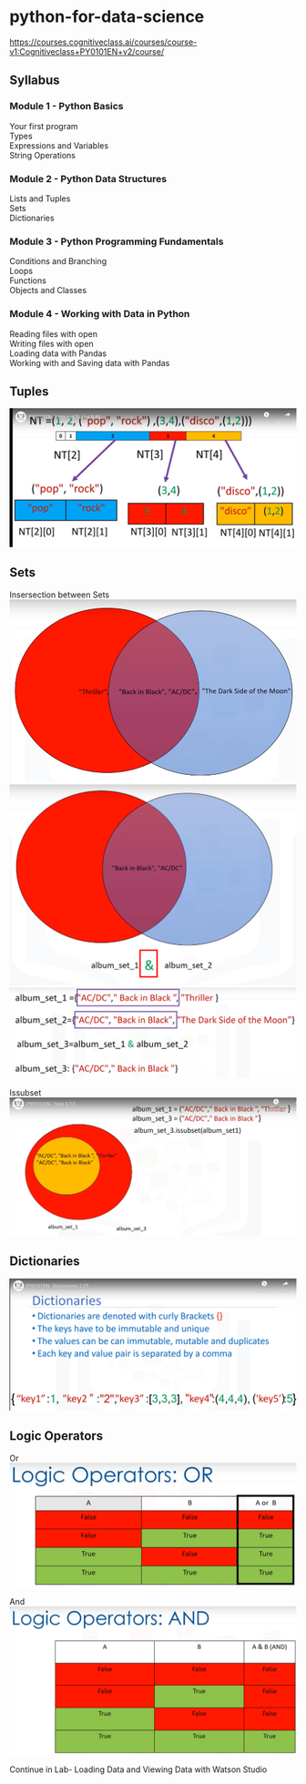 # python-for-data-science
https://courses.cognitiveclass.ai/courses/course-v1:Cognitiveclass+PY0101EN+v2/course/  

## Syllabus  

### Module 1 - Python Basics  

Your first program  
Types  
Expressions and Variables  
String Operations  

### Module 2 - Python Data Structures  

Lists and Tuples  
Sets  
Dictionaries  

### Module 3 - Python Programming Fundamentals  

Conditions and Branching  
Loops  
Functions  
Objects and Classes  

### Module 4 - Working with Data in Python  

Reading files with open  
Writing files with open  
Loading data with Pandas  
Working with and Saving data with Pandas  

## Tuples
![](/img/TuplesTree.png)  

## Sets  
Insersection between Sets
![](/img/IntersectionSet1.png)  
![](/img/IntersectionSet2.png)  
![](/img/IntersectionSet3.png)  

Issubset
![](/img/issubset.png)


## Dictionaries
![](/img/dictionaries1.png)


## Logic Operators
Or
![](/img/OperatorOr.png)  

And
![](/img/OperatorAnd.png)  

Continue in Lab- Loading Data and Viewing Data with Watson Studio